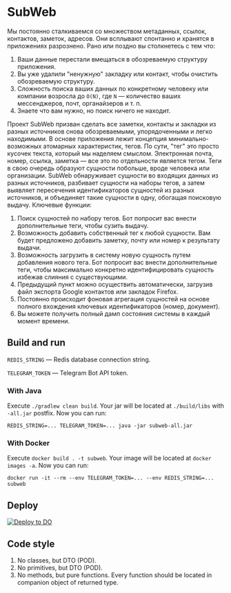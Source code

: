 # SubWeb

Мы постоянно сталкиваемся со множеством метаданных, ссылок, контактов, заметок, адресов. Они
всплывают спонтанно и хранятся в приложениях разрознено. Рано или поздно вы столкнетесь с тем что:

1. Ваши данные перестали вмещаться в обозреваемую структуру приложения.
2. Вы уже удалили "ненужную" закладку или контакт, чтобы очистить обозреваемую структуру.
3. Сложность поиска ваших данных по конкретному человеку или компании возросла до `O(N)`, где `N` —
   количество ваших мессенджеров, почт, органайзеров и т. п.
4. Знаете что вам нужно, но поиск ничего не находит.

Проект SubWeb призван сделать все заметки, контакты и закладки из разных источников снова
обозреваемыми, упорядоченными и легко находимыми. В основе приложения лежит концепция
минимально-возможных атомарных характеристик, тегов. По сути, "тег" это просто кусочек текста,
который мы наделяем смыслом. Электронная почта, номер, ссылка, заметка — все это по отдельности
является тегом. Теги в свою очередь образуют сущности побольше, вроде человека или организации.
SubWeb обнаруживает сущности во входящих данных из разных источников, разбивает сущности на наборы
тегов, а затем выявляет пересечения идентификаторов сущностей из разных источников, и объединяет
такие сущности в одну, обогащая поисковую выдачу. Ключевые функции:

1. Поиск сущностей по набору тегов. Бот попросит вас внести дополнительные теги, чтобы сузить
   выдачу.
2. Возможность добавить собственный тег к любой сущности. Вам будет предложено добавить заметку,
   почту или номер к результату выдачи.
3. Возможность загрузить в систему новую сущность путем добавления нового тега. Бот попросит вас
   внести дополнительные теги, чтобы максимально конкретно идентифицировать сущность избежав слияния
   с существующими.
4. Предыдущий пункт можно осуществить автоматически, загрузив файл экспорта Google контактов или
   закладок Firefox.
5. Постоянно происходит фоновая агрегация сущностей на основе полного вхождения ключевых
   идентификаторов (номер, документ).
6. Вы можете получить полный дамп состояния системы в каждый момент времени.

## Build and run

`REDIS_STRING`    — Redis database connection string.

`TELEGRAM_TOKEN`  — Telegram Bot API token.

### With Java

Execute `./gradlew clean build`. Your jar will be located at `./build/libs` with `-all.jar` postfix.
Now you can run:

```shell
REDIS_STRING=... TELEGRAM_TOKEN=... java -jar subweb-all.jar
```

### With Docker

Execute `docker build . -t subweb`. Your image will be located at `docker images -a`. Now you can
run:

```shell
docker run -it --rm --env TELEGRAM_TOKEN=... --env REDIS_STRING=... subweb
```

## Deploy

[![Deploy to DO](https://www.deploytodo.com/do-btn-blue-ghost.svg)](https://cloud.digitalocean.com/apps/new?repo=https://github.com/demidko/service/tree/main)

## Code style

1. No classes, but DTO (POD).
2. No primitives, but DTO (POD).
3. No methods, but pure functions. Every function should be located in companion object of returned
   type.


